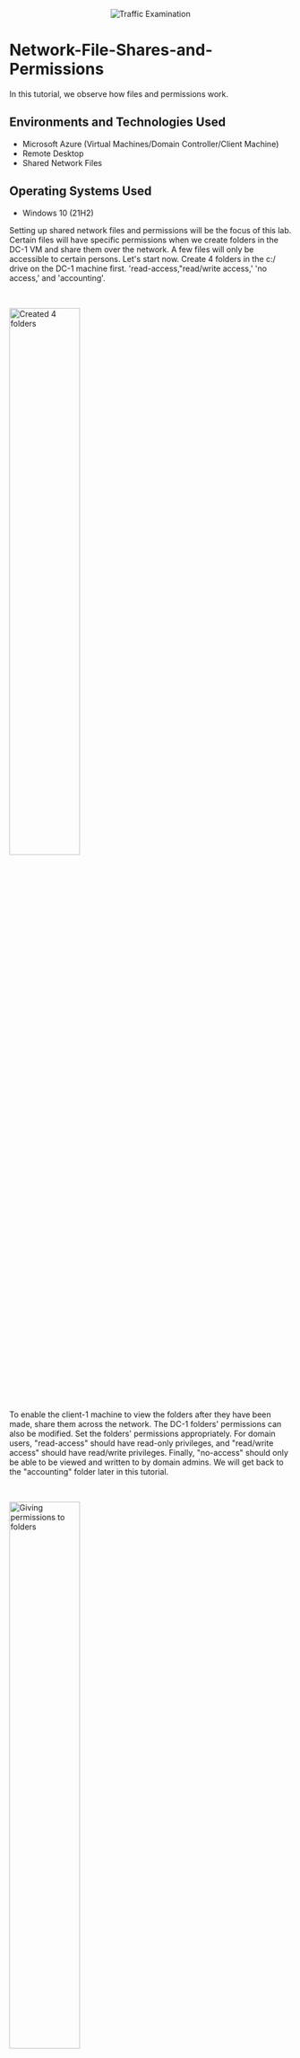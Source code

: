 <p align="center">
<img src="https://i.imgur.com/AeiqMDZ.png" alt="Traffic Examination"/>
</p>

<h1>Network-File-Shares-and-Permissions</h1>
In this tutorial, we observe how files and permissions work. <br />

<h2>Environments and Technologies Used</h2>

- Microsoft Azure (Virtual Machines/Domain Controller/Client Machine)
- Remote Desktop
- Shared Network Files

<h2>Operating Systems Used </h2>

- Windows 10</b> (21H2)

</p>
<p>
Setting up shared network files and permissions will be the focus of this lab. Certain files will have specific permissions when we create folders in the DC-1 VM and share them over the network. A few files will only be accessible to certain persons. Let's start now. Create 4 folders in the c:/ drive on the DC-1 machine first. 'read-access,"read/write access,' 'no access,' and 'accounting'.
</p>
<br />

<p>
<img src="https://i.imgur.com/ZkmVtWg.png" height="50%" width="50%" alt="Created 4 folders"/>
</p>

<p>
To enable the client-1 machine to view the folders after they have been made, share them across the network. The DC-1 folders' permissions can also be modified. Set the folders' permissions appropriately. For domain users, "read-access" should have read-only privileges, and "read/write access" should have read/write privileges. Finally, "no-access" should only be able to be viewed and written to by domain admins. We will get back to the "accounting" folder later in this tutorial.
</p>
<br />

<p>
<img src="https://i.imgur.com/VwqbFhR.png" height="50%" width="50%" alt="Giving permissions to folders"/>
</p>

<p>
<img src="https://i.imgur.com/VyDtiST.png" height="50%" width="50%" alt="Domain Users Permissions"/>
</p>

<p>
We can test the shared files we just established by logging onto the client computer using a normal user account. You can see that the permissions we set are effective.
</p>

<p>
<img src="https://i.imgur.com/hvOQtgq.png" height="50%" width="50%" alt="Permissions Effective"/>
</p>

<p>
Re-enter the DC-1 VM. Create a security group called "Accountants" in ADUC. We can do so by Creating a new OU, then creating a new group inside of that OU. 
</p>

<p>
<img src="https://i.imgur.com/Ei2j9ua.png" height="50%" width="50%" alt="Creating accountants security group"/>
</p>

<p>
<img src="https://i.imgur.com/cod64rQ.png" height="50%" width="50%" alt="Accountants Security Group"/>
</p>

<p>
Only users belonging to this group will have access to the "accountants" folder. Similar to what we did in the previous section, we must share the "Accountants" folder; however, this time, we will only share it with the group of accountants. This folder won't be accessible to normal users. A user would need to be a member of the "Accountants" security group if we wanted to grant them access to the accounting folder.
</p>

<p>
<img src="https://i.imgur.com/I1EoUgl.png" height="50%" width="50%" alt="Accountants Permissions"/>
</p>

<p>
<img src="https://i.imgur.com/3dAAHsD.png" height="50%" width="50%" alt="Permissions Effective"/>
</p>

<p>
If we were to grant a member access to the accounting folder, the followng can be observed.
</p>

<p>
<img src="https://i.imgur.com/RkKKQ72.png" height="50%" width="50%" alt="Permissions Effective"/>
</p>


